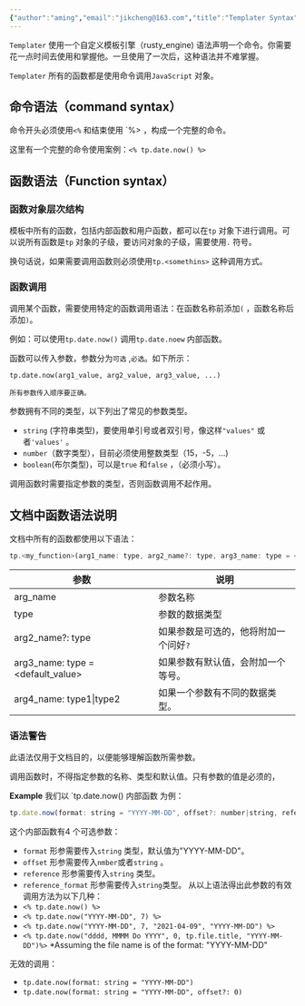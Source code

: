 ```yaml
---
{"author":"aming","email":"jikcheng@163.com","title":"Templater Syntax","creation_date":"2022-11-27 13:03","Last modified date":"2022-11-27 18:48","tags":"Templater Syntax","File Folder with relative path":"soft/Doc/obsidian/Plugin/Templater","remark":null,"other":null,"dg-publish":true,"permalink":"/soft/doc/obsidian/plugin/templater/templater-syntax/","dgPassFrontmatter":true}
---
```



`Templater` 使用一个自定义模板引擎（rusty_engine) 语法声明一个命令。你需要花一点时间去使用和掌握他。一旦使用了一次后，这种语法并不难掌握。

`Templater` 所有的函数都是使用命令调用`JavaScript` 对象。

## 命令语法（command syntax）
命令开头必须使用`<%` 和结束使用 `%> ，构成一个完整的命令。

这里有一个完整的命令使用案例：`<% tp.date.now() %>` 

## 函数语法（Function syntax）
### 函数对象层次结构
模板中所有的函数，包括内部函数和用户函数，都可以在`tp` 对象下进行调用。可以说所有函数是`tp` 对象的子级，要访问对象的子级，需要使用`.` 符号。

换句话说，如果需要调用函数则必须使用`tp.<somethins>` 这种调用方式。

### 函数调用
调用某个函数，需要使用特定的函数调用语法：在函数名称前添加`(` ，函数名称后添加`)`。


例如：可以使用`tp.date.now()` 调用`tp.date.noew` 内部函数。


函数可以传入参数，参数分为`可选` ,`必选`。如下所示：
```
tp.date.now(arg1_value, arg2_value, arg3_value, ...)
```

```ad-warning
所有参数传入顺序要正确。
```

参数拥有不同的类型，以下列出了常见的参数类型。

- `string` (字符串类型)，要使用单引号或者双引号，像这样`"values"` 或者`'values'` 。
- `number`（数字类型），目前必须使用整数类型（15，-5，...)
- `boolean`(布尔类型)，可以是`true` 和`false` ，（必须小写）。

调用函数时需要指定参数的类型，否则函数调用不起作用。

## 文档中函数语法说明

文档中所有的函数都使用以下语法：
```javascript
tp.<my_function>(arg1_name: type, arg2_name?: type, arg3_name: type = <default_value>, arg4_name: type1|type2, ...)
```

| 参数                              | 说明                                  |
| --------------------------------- | ------------------------------------- |
| arg_name                          | 参数名称                              |
| type                              | 参数的数据类型                        |
| arg2_name?: type                  | 如果参数是可选的，他将附加一个问好`?` |
| arg3_name: type = <default_value> | 如果参数有默认值，会附加一个等号。    |
| arg4_name: type1\|type2           | 如果一个参数有不同的数据类型。        | 

### 语法警告
此语法仅用于文档目的，以便能够理解函数所需参数。

调用函数时，不得指定参数的名称、类型和默认值。只有参数的值是必须的，

**Example**
我们以 `tp.date.now() 内部函数 为例：
```javascript
tp.date.now(format: string = "YYYY-MM-DD", offset?: number|string, reference?: string, reference_format?: string)
```

这个内部函数有4 个可选参数：
- `format` 形参需要传入`string` 类型，默认值为"YYYY-MM-DD"。
- `offset` 形参需要传入`nmber`或者`string` 。
- `reference` 形参需要传入`string` 类型。
- `reference_format` 形参需要传入`string`类型。
从以上语法得出此参数的有效调用方法为以下几种：
-   `<% tp.date.now() %>`
-   `<% tp.date.now("YYYY-MM-DD", 7) %>`
-   `<% tp.date.now("YYYY-MM-DD", 7, "2021-04-09", "YYYY-MM-DD") %>`
-   `<% tp.date.now("dddd, MMMM Do YYYY", 0, tp.file.title, "YYYY-MM-DD")%>` *Assuming the file name is of the format: "YYYY-MM-DD"

无效的调用：
-   `tp.date.now(format: string = "YYYY-MM-DD")`
-   `tp.date.now(format: string = "YYYY-MM-DD", offset?: 0)`